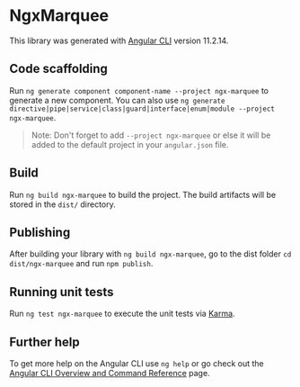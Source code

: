 # NgxMarquee

This library was generated with [Angular CLI](https://github.com/angular/angular-cli) version 11.2.14.

## Code scaffolding

Run `ng generate component component-name --project ngx-marquee` to generate a new component. You can also use `ng generate directive|pipe|service|class|guard|interface|enum|module --project ngx-marquee`.
> Note: Don't forget to add `--project ngx-marquee` or else it will be added to the default project in your `angular.json` file. 

## Build

Run `ng build ngx-marquee` to build the project. The build artifacts will be stored in the `dist/` directory.

## Publishing

After building your library with `ng build ngx-marquee`, go to the dist folder `cd dist/ngx-marquee` and run `npm publish`.

## Running unit tests

Run `ng test ngx-marquee` to execute the unit tests via [Karma](https://karma-runner.github.io).

## Further help

To get more help on the Angular CLI use `ng help` or go check out the [Angular CLI Overview and Command Reference](https://angular.io/cli) page.
